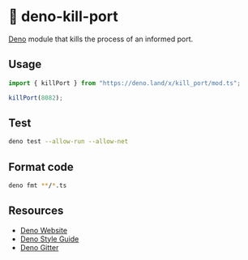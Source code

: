 # 🦕 deno-kill-port

[Deno](https://deno.land) module that kills the process of an informed port.

## Usage

```typescript
import { killPort } from "https://deno.land/x/kill_port/mod.ts";

killPort(8082);
```

## Test

```bash
deno test --allow-run --allow-net
```

## Format code

```bash
deno fmt **/*.ts
```

## Resources

- [Deno Website](https://deno.land)
- [Deno Style Guide](https://deno.land/std/style_guide.md)
- [Deno Gitter](https://gitter.im/denolife/Lobby)
